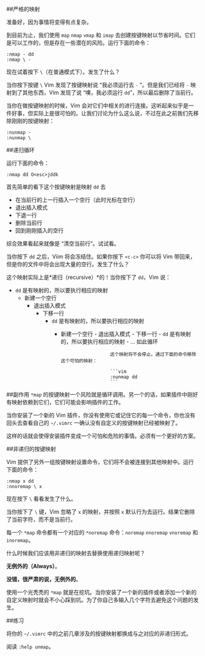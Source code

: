 ##严格的映射

准备好，因为事情将变得有点复杂。

到目前为止，我们使用 `map` `nmap` `vmap` 和 `imap` 去创建按键映射以节省时间。它们是可以工作的，但是存在一些潜在的风险。运行下面的命令：

```vim
:nmap - dd
:nmap \ -
```

现在试着按下 `\`（在普通模式下）。发生了什么？

当你按下按键 `\` Vim 发现了按键映射说 “我必须运行去 `-` ”。但是我们已经将 `-` 映射到了其他东西，Vim 发现了说 “噢，我必须运行 `dd`”，所以最后删除了当前行。

当你在做按键映射的时候，Vim 会对它们中相关的进行连接。这听起来似乎是一件好事，但实际上是很可怕的。让我们讨论为什么这么说，不过在此之前我们先移除刚刚的按键映射：

```vim
:nunmap - 
:nunmap \
```

##递归循环

运行下面的命令：

```vim
:nmap dd O<esc>jddk
```

首先简单的看下这个按键映射是映射 `dd` 去
- 在当前行的上一行插入一个空行（此时光标在空行）
- 退出插入模式
- 下退一行
- 删除当前行
- 回到刚刚插入的空行

综合效果看起来就像是 “清空当前行”。试试看。

当你按下 `dd` 之后，Viim 将会冻结住。如果你按下 `<c-c>` 你可以将 Vim 带回来，但是你的文件中将会出现大量的空行。发生了什么？

这个映射实际上是*递归（recursive）*的！当你按下了 `dd`，Vim 说：
- `dd` 是有映射的，所以要执行相应的映射
   - 新建一个空行
      - 退出插入模式
	     - 下移一行
		    -  `dd` 是有映射的，所以要执行相应的映射
			      - 新建一个空行
				        -  退出插入模式
						      -  下移一行
							        -  `dd` 是有映射的，所以要执行相应的映射
									      -  ... 如此循环

										  这个映射将不会停止。通过下面的命令移除这个可怕的映射：

										  ```vim
										  :nunmap dd
										  ```

##副作用
`*map` 的按键映射一个风险就是循环调用。另一个的话，如果插件中刚好有映射依赖到它们，它们可能会影响插件的工作。

当你安装了一个新的 Vim 插件，你没有使用它或记住它的每一个命令，你也没有回头去查看自己的 `~/.vimrc` 一确认没有自定义的按键映射已经被映射了。

这样的话就会使得安装插件变成一个可怕和危险的事情。必须有一个更好的方案。

##非递归的按键映射

Vim 提供了另外一组按键映射设置命令，它们将不会被连接到其他映射中。运行下面的命令：

```vim
:nmap x dd
:nnoremap \ x
```

现在按下 `\` 看看发生了什么。

当你按下了 `\` 键，Vim 忽略了 `x` 的映射，并按照 `x` 默认行为去运行。结果它删除了当前字符，而不是当前行。

每一个 `*map` 命令都有一个对应的 `*noremap` 命令：`noremap` `nnoremap` `vnoremap` 和 `inoremap`。

什么时候我们应该用非递归的映射去替换使用递归映射呢？

**无例外的（Always）**。

**没错，很严肃的说，无例外的**。

使用一个光秃秃的 `*map` 就是在挖坑。当你安装了一个新的插件或者添加一个新的自定义映射时就会不小心踩到坑。为了你自己多输入几个字符去避免这个问题的发生。

##练习

将你的 `~/.vimrc` 中的之前几章涉及的按键映射都换成与之对应的非递归形式。

阅读 `:help unmap`。

